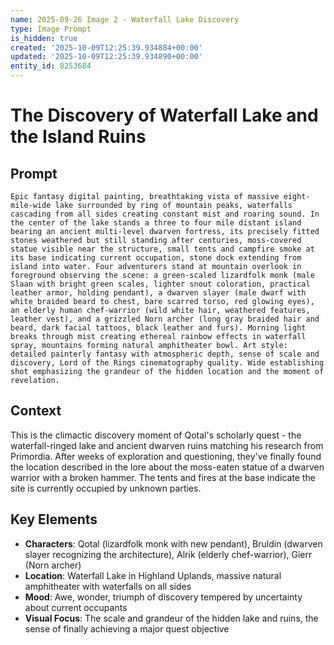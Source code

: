 ```yaml
---
name: 2025-09-26 Image 2 - Waterfall Lake Discovery
type: Image Prompt
is_hidden: true
created: '2025-10-09T12:25:39.934884+00:00'
updated: '2025-10-09T12:25:39.934890+00:00'
entity_id: 8253684
---
```


# The Discovery of Waterfall Lake and the Island Ruins

## Prompt

```
Epic fantasy digital painting, breathtaking vista of massive eight-mile-wide lake surrounded by ring of mountain peaks, waterfalls cascading from all sides creating constant mist and roaring sound. In the center of the lake stands a three to four mile distant island bearing an ancient multi-level dwarven fortress, its precisely fitted stones weathered but still standing after centuries, moss-covered statue visible near the structure, small tents and campfire smoke at its base indicating current occupation, stone dock extending from island into water. Four adventurers stand at mountain overlook in foreground observing the scene: a green-scaled lizardfolk monk (male Slaan with bright green scales, lighter snout coloration, practical leather armor, holding pendant), a dwarven slayer (male dwarf with white braided beard to chest, bare scarred torso, red glowing eyes), an elderly human chef-warrior (wild white hair, weathered features, leather vest), and a grizzled Norn archer (long gray braided hair and beard, dark facial tattoos, black leather and furs). Morning light breaks through mist creating ethereal rainbow effects in waterfall spray, mountains forming natural amphitheater bowl. Art style: detailed painterly fantasy with atmospheric depth, sense of scale and discovery, Lord of the Rings cinematography quality. Wide establishing shot emphasizing the grandeur of the hidden location and the moment of revelation.
```

## Context

This is the climactic discovery moment of Qotal's scholarly quest - the waterfall-ringed lake and ancient dwarven ruins matching his research from Primordia. After weeks of exploration and questioning, they've finally found the location described in the lore about the moss-eaten statue of a dwarven warrior with a broken hammer. The tents and fires at the base indicate the site is currently occupied by unknown parties.

## Key Elements

- **Characters**: Qotal (lizardfolk monk with new pendant), Bruldin (dwarven slayer recognizing the architecture), Alrik (elderly chef-warrior), Gierr (Norn archer)
- **Location**: Waterfall Lake in Highland Uplands, massive natural amphitheater with waterfalls on all sides
- **Mood**: Awe, wonder, triumph of discovery tempered by uncertainty about current occupants
- **Visual Focus**: The scale and grandeur of the hidden lake and ruins, the sense of finally achieving a major quest objective
